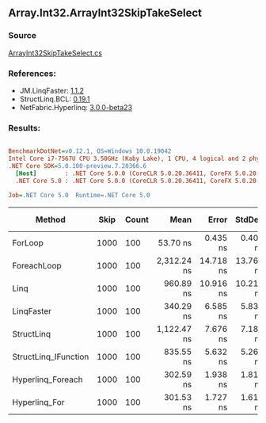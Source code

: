 ﻿## Array.Int32.ArrayInt32SkipTakeSelect

### Source
[ArrayInt32SkipTakeSelect.cs](../LinqBenchmarks/Array/Int32/ArrayInt32SkipTakeSelect.cs)

### References:
- JM.LinqFaster: [1.1.2](https://www.nuget.org/packages/JM.LinqFaster/1.1.2)
- StructLinq.BCL: [0.19.1](https://www.nuget.org/packages/StructLinq.BCL/0.19.1)
- NetFabric.Hyperlinq: [3.0.0-beta23](https://www.nuget.org/packages/NetFabric.Hyperlinq/3.0.0-beta23)

### Results:
``` ini

BenchmarkDotNet=v0.12.1, OS=Windows 10.0.19042
Intel Core i7-7567U CPU 3.50GHz (Kaby Lake), 1 CPU, 4 logical and 2 physical cores
.NET Core SDK=5.0.100-preview.7.20366.6
  [Host]        : .NET Core 5.0.0 (CoreCLR 5.0.20.36411, CoreFX 5.0.20.36411), X64 RyuJIT
  .NET Core 5.0 : .NET Core 5.0.0 (CoreCLR 5.0.20.36411, CoreFX 5.0.20.36411), X64 RyuJIT

Job=.NET Core 5.0  Runtime=.NET Core 5.0  

```
|               Method | Skip | Count |        Mean |     Error |    StdDev | Ratio | RatioSD |  Gen 0 | Gen 1 | Gen 2 | Allocated |
|--------------------- |----- |------ |------------:|----------:|----------:|------:|--------:|-------:|------:|------:|----------:|
|              ForLoop | 1000 |   100 |    53.70 ns |  0.435 ns |  0.407 ns |  1.00 |    0.00 |      - |     - |     - |         - |
|          ForeachLoop | 1000 |   100 | 2,312.24 ns | 14.718 ns | 13.767 ns | 43.06 |    0.44 | 0.0153 |     - |     - |      32 B |
|                 Linq | 1000 |   100 |   960.89 ns | 10.916 ns | 10.211 ns | 17.89 |    0.29 | 0.0725 |     - |     - |     152 B |
|           LinqFaster | 1000 |   100 |   340.29 ns |  6.585 ns |  5.838 ns |  6.33 |    0.11 | 0.6080 |     - |     - |    1272 B |
|           StructLinq | 1000 |   100 | 1,122.47 ns |  7.676 ns |  7.180 ns | 20.90 |    0.20 | 0.0458 |     - |     - |      96 B |
| StructLinq_IFunction | 1000 |   100 |   835.55 ns |  5.632 ns |  5.268 ns | 15.56 |    0.17 | 0.0458 |     - |     - |      96 B |
|    Hyperlinq_Foreach | 1000 |   100 |   302.59 ns |  1.938 ns |  1.813 ns |  5.63 |    0.05 |      - |     - |     - |         - |
|        Hyperlinq_For | 1000 |   100 |   301.53 ns |  1.727 ns |  1.615 ns |  5.62 |    0.06 |      - |     - |     - |         - |
